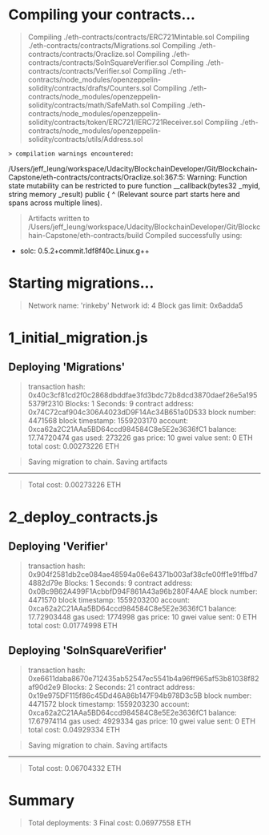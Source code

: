 Compiling your contracts...
===========================
> Compiling ./eth-contracts/contracts/ERC721Mintable.sol
> Compiling ./eth-contracts/contracts/Migrations.sol
> Compiling ./eth-contracts/contracts/Oraclize.sol
> Compiling ./eth-contracts/contracts/SolnSquareVerifier.sol
> Compiling ./eth-contracts/contracts/Verifier.sol
> Compiling ./eth-contracts/node_modules/openzeppelin-solidity/contracts/drafts/Counters.sol
> Compiling ./eth-contracts/node_modules/openzeppelin-solidity/contracts/math/SafeMath.sol
> Compiling ./eth-contracts/node_modules/openzeppelin-solidity/contracts/token/ERC721/IERC721Receiver.sol
> Compiling ./eth-contracts/node_modules/openzeppelin-solidity/contracts/utils/Address.sol

    > compilation warnings encountered:

/Users/jeff_leung/workspace/Udacity/BlockchainDeveloper/Git/Blockchain-Capstone/eth-contracts/contracts/Oraclize.sol:367:5: Warning: Function state mutability can be restricted to pure
    function __callback(bytes32 _myid, string memory _result) public {
    ^ (Relevant source part starts here and spans across multiple lines).

> Artifacts written to /Users/jeff_leung/workspace/Udacity/BlockchainDeveloper/Git/Blockchain-Capstone/eth-contracts/build
> Compiled successfully using:
   - solc: 0.5.2+commit.1df8f40c.Linux.g++


Starting migrations...
======================
> Network name:    'rinkeby'
> Network id:      4
> Block gas limit: 0x6adda5


1_initial_migration.js
======================

   Deploying 'Migrations'
   ----------------------
   > transaction hash:    0x40c3cf81cd2f0c2868dbddfae3fd3bdc72b8dcd3870daef26e5a1955379f2310
   > Blocks: 1            Seconds: 9
   > contract address:    0x74C72caf904c306A4023dD9F14Ac34B651a0D533
   > block number:        4471568
   > block timestamp:     1559203170
   > account:             0xca62a2C21AAa5BD64ccd984584C8e5E2e3636fC1
   > balance:             17.74720474
   > gas used:            273226
   > gas price:           10 gwei
   > value sent:          0 ETH
   > total cost:          0.00273226 ETH


   > Saving migration to chain.
   > Saving artifacts
   -------------------------------------
   > Total cost:          0.00273226 ETH


2_deploy_contracts.js
=====================

   Deploying 'Verifier'
   --------------------
   > transaction hash:    0x904f2581db2ce084ae48594a06e64371b003af38cfe00ff1e91ffbd74882d79e
   > Blocks: 1            Seconds: 9
   > contract address:    0x0Bc9B62A499F1AcbbfD94F861A43a96b280F4AAE
   > block number:        4471570
   > block timestamp:     1559203200
   > account:             0xca62a2C21AAa5BD64ccd984584C8e5E2e3636fC1
   > balance:             17.72903448
   > gas used:            1774998
   > gas price:           10 gwei
   > value sent:          0 ETH
   > total cost:          0.01774998 ETH


   Deploying 'SolnSquareVerifier'
   ------------------------------
   > transaction hash:    0xe6611daba8670e712435ab52547ec5541b4a96ff965af53b81038f82af90d2e9
   > Blocks: 2            Seconds: 21
   > contract address:    0x19e975DF115f86c45Dd46A86b147F94b978D3c5B
   > block number:        4471572
   > block timestamp:     1559203230
   > account:             0xca62a2C21AAa5BD64ccd984584C8e5E2e3636fC1
   > balance:             17.67974114
   > gas used:            4929334
   > gas price:           10 gwei
   > value sent:          0 ETH
   > total cost:          0.04929334 ETH


   > Saving migration to chain.
   > Saving artifacts
   -------------------------------------
   > Total cost:          0.06704332 ETH


Summary
=======
> Total deployments:   3
> Final cost:          0.06977558 ETH